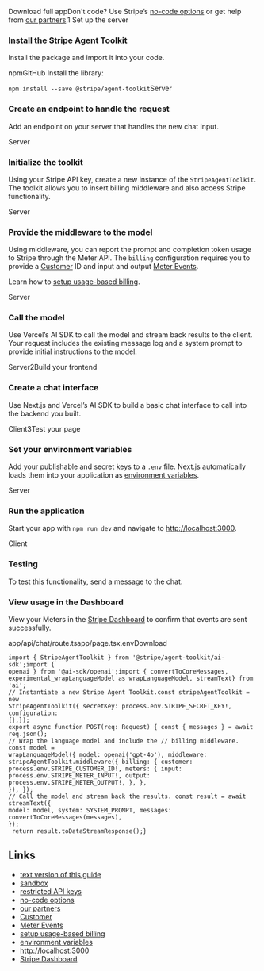 Download full appDon't code? Use Stripe’s [no-code
options](https://docs.stripe.com/no-code) or get help from [our
partners](https://stripe.partners/).1 Set up the server
### Install the Stripe Agent Toolkit

Install the package and import it into your code.

npmGitHub
Install the library:

`npm install --save @stripe/agent-toolkit`Server
### Create an endpoint to handle the request

Add an endpoint on your server that handles the new chat input.

Server
### Initialize the toolkit

Using your Stripe API key, create a new instance of the `StripeAgentToolkit`.
The toolkit allows you to insert billing middleware and also access Stripe
functionality.

Server
### Provide the middleware to the model

Using middleware, you can report the prompt and completion token usage to Stripe
through the Meter API. The `billing` configuration requires you to provide a
[Customer](https://docs.stripe.com/api/customers/object) ID and input and output
[Meter Events](https://docs.stripe.com/api/billing/meter-event/object).

Learn how to [setup usage-based
billing](https://docs.stripe.com/billing/subscriptions/usage-based/implementation-guide).

Server
### Call the model

Use Vercel’s AI SDK to call the model and stream back results to the client.
Your request includes the existing message log and a system prompt to provide
initial instructions to the model.

Server2Build your frontend
### Create a chat interface

Use Next.js and Vercel’s AI SDK to build a basic chat interface to call into the
backend you built.

Client3Test your page
### Set your environment variables

Add your publishable and secret keys to a `.env` file. Next.js automatically
loads them into your application as [environment
variables](https://nextjs.org/docs/basic-features/environment-variables).

Server
### Run the application

Start your app with `npm run dev` and navigate to
[http://localhost:3000](http://localhost:3000/).

Client
### Testing

To test this functionality, send a message to the chat.

### View usage in the Dashboard

View your Meters in the [Stripe Dashboard](https://dashboard.stripe.com/meters)
to confirm that events are sent successfully.

app/api/chat/route.tsapp/page.tsx.envDownload
```
import { StripeAgentToolkit } from '@stripe/agent-toolkit/ai-sdk';import {
openai } from '@ai-sdk/openai';import { convertToCoreMessages,
experimental_wrapLanguageModel as wrapLanguageModel, streamText} from 'ai';
// Instantiate a new Stripe Agent Toolkit.const stripeAgentToolkit = new
StripeAgentToolkit({ secretKey: process.env.STRIPE_SECRET_KEY!, configuration:
{},});
export async function POST(req: Request) { const { messages } = await
req.json();
// Wrap the language model and include the // billing middleware. const model =
wrapLanguageModel({ model: openai('gpt-4o'), middleware:
stripeAgentToolkit.middleware({ billing: { customer:
process.env.STRIPE_CUSTOMER_ID!, meters: { input:
process.env.STRIPE_METER_INPUT!, output: process.env.STRIPE_METER_OUTPUT!, }, },
}), });
// Call the model and stream back the results. const result = await streamText({
model: model, system: SYSTEM_PROMPT, messages: convertToCoreMessages(messages),
});
 return result.toDataStreamResponse();}
```

## Links

- [text version of this
guide](https://docs.stripe.com/payments/accept-a-payment)
- [sandbox](https://docs.stripe.com/sandboxes)
- [restricted API
keys](https://docs.stripe.com/keys#create-restricted-api-secret-key)
- [no-code options](https://docs.stripe.com/no-code)
- [our partners](https://stripe.partners)
- [Customer](https://docs.stripe.com/api/customers/object)
- [Meter Events](https://docs.stripe.com/api/billing/meter-event/object)
- [setup usage-based
billing](https://docs.stripe.com/billing/subscriptions/usage-based/implementation-guide)
- [environment
variables](https://nextjs.org/docs/basic-features/environment-variables)
- [http://localhost:3000](http://localhost:3000)
- [Stripe Dashboard](https://dashboard.stripe.com/meters)